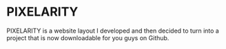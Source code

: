 # PIXELARITY
PIXELARITY is a website layout I developed and then decided to turn into a project that is now downloadable for you guys on Github. 
